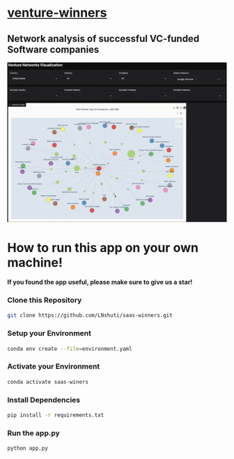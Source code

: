 # [venture-winners](https://leoncensh-networkx-saas.hf.space/)

## Network analysis of successful VC-funded Software companies

![nets](googleventures1080.gif)

# How to run this app on your own machine! 

**If you found the app useful, please make sure to give us a star!**

### Clone this Repository

```bash
git clone https://github.com/LNshuti/saas-winners.git


```

### Setup your Environment
```bash
conda env create --file=environment.yaml
```

### Activate your Environment
```bash
conda activate saas-winers
```

### Install Dependencies
```bash 
pip install -r requirements.txt
```

### Run the **app.py** 
```bash
python app.py
```
